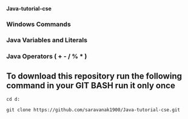 #### Java-tutorial-cse

### Windows Commands

### Java Variables and Literals

### Java Operators ( + - / % * )






## To download this repository run the following command in your GIT BASH run it only once 

```
cd d:

git clone https://github.com/saravanak1900/Java-tutorial-cse.git
```
